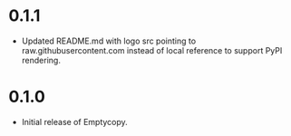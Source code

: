 # 0.1.1
- Updated README.md with logo src pointing to raw.githubusercontent.com instead of local reference to support PyPI rendering.

# 0.1.0
- Initial release of Emptycopy.